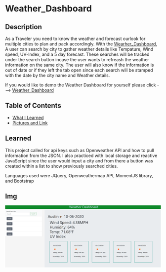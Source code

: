 # Weather_Dashboard

## Description
As a Traveler you need to know the weather and forecast ourlook for multiple cities to plan and pack accordingly. With the [Wearher_Dashboard](https://zach-greenberg.github.io/Weather_Dashboard/), A user can search by city to gather weather details like Tempature, Wind speed, UV-Index, and a 5 day forecast. These searches will be tracked under the search button incase the user wants to refreash the weather information on the same city. The user will also know if the information is out of date or if they left the tab open since each search will be stamped with the date by the city name and Weather details.

If you would like to demo the Weather Dashboard for yourself please click ---> [Weather_Dashboard](https://zach-greenberg.github.io/Weather_Dashboard/)

## Table of Contents

* [What I Learned](#Learned)
* [Pictures and Link](#Img)

## Learned

This project called for api keys such as Openweather API and how to pull information from the JSON. I also practiced with local storage and reactive JavaScript since the user would input a city and from there a button was created within a list to show previously searched cities.

Languages used were JQuery, Openweathermap API, MomentJS library, and Bootstrap

## Img


![Weather](./Assets/img/dashboard.png)

